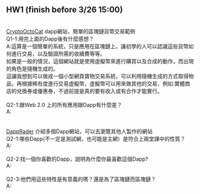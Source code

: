 HW1 (finish before 3/26 15:00)
-----


<br>[CryptoOctoCat](42bchen.com)  dapp網站，簡單的區塊鏈貨幣交易範例
<br>Q1-1:用完上面的Dapp後有什麼感想？
<br>A:這算是一個簡單的系統，只是應用在區塊鏈上，讓初學的人可以認識這些貨幣如何進行交易，以及驗證所需的收續費等等。
<br>如果是一般的情況，這個網站就是使用虛擬幣來進行購買以及合成的動作，而出現的角色是隨機生成的。
<br>這讓我想到可以做成一個小型網頁寶物交易系統，可以利用隨機生成的方式取得物品，再根據稀有度進行交易虛擬幣，虛擬幣可以用來做其他的交易，例如:實體商店的兌換券或優惠券，不過前提是真的要有收入或有合作才能實行。
<br>
<br>Q2-1:跟Web 2.0 上的所有應用跟Dapp有什麼差？
<br>A:
<br>
<br>
<br>[DappRader](https://dappradar.com/)  介紹多個Dapp網站，可以去瀏覽其他人製作的網站
<br>Q2-1:哪些Dapp(不一定是測試網，也可能是主網）是符合上兩堂課中的性質？
<br>A:
<br>
<br>Q2-2:找一個你喜歡的Dapp，說明為什麼你最喜歡這個Dapp?
<br>A:
<br>
<br>Q2-3:他們用這些特性是有意義的嗎？還是為了區塊鏈而區塊鏈？
<br>A:
<br>
<br>


